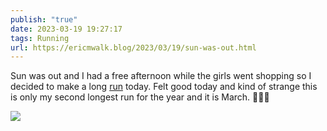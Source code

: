 ```yaml
---
publish: "true"
date: 2023-03-19 19:27:17
tags: Running
url: https://ericmwalk.blog/2023/03/19/sun-was-out.html
---
```


Sun was out and I had a free afternoon while the girls went shopping so I decided to make a long [run](http://www.strava.com/activities/8743527051) today. Felt good today and kind of strange this is only my second longest run for the year and it is March. 🤷🏻‍♂️

![](https://ericmwalk.blog/uploads/2023/afb59f96c5.jpg)